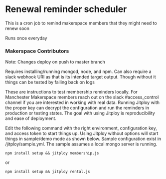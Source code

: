 # Renewal reminder scheduler

This is a cron job to remind makerspace members that they might need to renew soon

Runs once everyday

### Makerspace Contributors

Note: Changes deploy on push to master branch

Requires installing/running mongod, node, and npm. Can also require a slack webhook URI as that is its intended target output. Though without it things can be tested by falling back on logs

These are instructions to test membership reminders locally. For Manchester Makerspace members reach out on the slack #access_control channel if you are interested in working with real data. Running Jitploy with the proper key can decrypt the configuration and run the reminders in production or testing states. The goal with using Jitploy is reproducibility and ease of deployment.

Edit the following command with the right environment, configuration key, and access token to start things up. Using Jitploy without options will start things in sample/demo mode as shown below. Sample configuration exist in /jitploy/sample.yml. The sample assumes a local mongo server is running.

    npm install setup && jitploy membership.js

or

    npm install setup && jitploy rental.js
